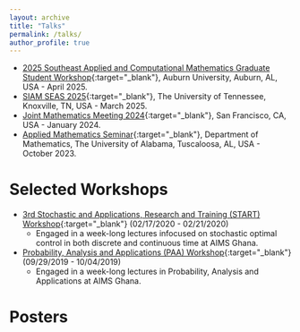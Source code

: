 ```yaml
---
layout: archive
title: "Talks"
permalink: /talks/
author_profile: true
---
```


<!-- 
Talks
======
 -->
* [2025 Southeast Applied and Computational Mathematics Graduate Student Workshop](https://webhome.auburn.edu/~tzh0059/2025ACMworkshop.html){:target="_blank"}, Auburn University, Auburn, AL, USA - April 2025.
* [SIAM SEAS 2025](https://math.utk.edu/siam-seas/){:target="_blank"}, The University of Tennessee, Knoxville, TN, USA - March 2025.
* [Joint Mathematics Meeting 2024](https://meetings.ams.org/math/jmm2024/meetingapp.cgi/Paper/31997){:target="_blank"}, San Francisco, CA, USA - January 2024.
* [Applied Mathematics Seminar](https://math.ua.edu/conferences/){:target="_blank"}, Department of Mathematics, The University of Alabama, Tuscaloosa, AL, USA - October 2023.



Selected Workshops
======
* [3rd Stochastic and Applications, Research and Training (START) Workshop](https://aims.edu.gh/event/stochastic-applications-research-training/){:target="_blank"} (02/17/2020 - 02/21/2020)
	* Engaged in a week-long lectures infocused on stochastic optimal control in both discrete and continuous time at AIMS Ghana.
* [Probability, Analysis and Applications (PAA) Workshop](https://aims.edu.gh/event/probability-analysis-and-applications-paa-workshop/){:target="_blank"} (09/29/2019 - 10/04/2019)
	* Engaged in a week-long lectures in Probability, Analysis and Applications at AIMS Ghana.

Posters
======
